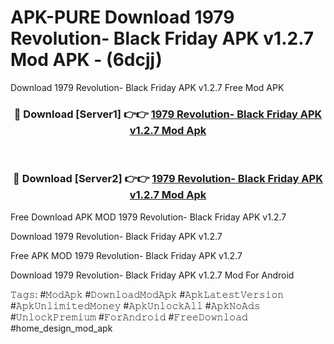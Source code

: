 # APK-PURE Download 1979 Revolution- Black Friday APK v1.2.7 Mod APK - (6dcjj)
Download 1979 Revolution- Black Friday APK v1.2.7 Free Mod APK

<div align="center">
<h3>🔴 Download [Server1] 👉👉 <a href="https://apk-comot.site?title=1979_Revolution-_Black_Friday_APK_v1.2.7">1979 Revolution- Black Friday APK v1.2.7 Mod Apk</a></h3><br>

<h3>🔴 Download [Server2] 👉👉 <a href="https://apk-comot.site?title=1979_Revolution-_Black_Friday_APK_v1.2.7">1979 Revolution- Black Friday APK v1.2.7 Mod Apk</a></h3>
</div>


Free Download APK MOD 1979 Revolution- Black Friday APK v1.2.7

Download 1979 Revolution- Black Friday APK v1.2.7 

Free APK MOD 1979 Revolution- Black Friday APK v1.2.7 

Download 1979 Revolution- Black Friday APK v1.2.7 Mod For Android

𝚃𝚊𝚐𝚜: #𝙼𝚘𝚍𝙰𝚙𝚔 #𝙳𝚘𝚠𝚗𝚕𝚘𝚊𝚍𝙼𝚘𝚍𝙰𝚙𝚔 #𝙰𝚙𝚔𝙻𝚊𝚝𝚎𝚜𝚝𝚅𝚎𝚛𝚜𝚒𝚘𝚗 #𝙰𝚙𝚔𝚄𝚗𝚕𝚒𝚖𝚒𝚝𝚎𝚍𝙼𝚘𝚗𝚎𝚢 #𝙰𝚙𝚔𝚄𝚗𝚕𝚘𝚌𝚔𝙰𝚕𝚕 #𝙰𝚙𝚔𝙽𝚘𝙰𝚍𝚜 #𝚄𝚗𝚕𝚘𝚌𝚔𝙿𝚛𝚎𝚖𝚒𝚞𝚖 #𝙵𝚘𝚛𝙰𝚗𝚍𝚛𝚘𝚒𝚍 #𝙵𝚛𝚎𝚎𝙳𝚘𝚠𝚗𝚕𝚘𝚊𝚍 #home_design_mod_apk